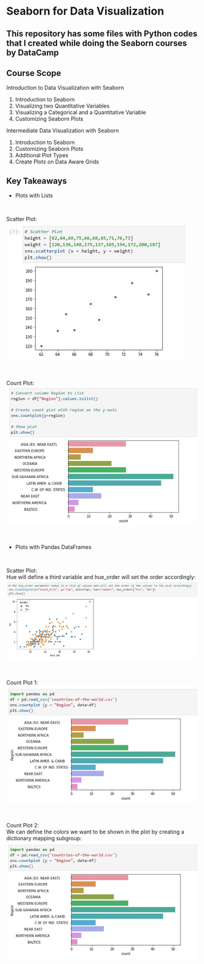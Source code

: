 # Seaborn for Data Visualization

## This repository has some files with Python codes that I created while doing the Seaborn courses by DataCamp

## Course Scope

Introduction to Data Visualization with Seaborn
1. Introduction to Seaborn
2. Visualizing two Quantitative Variables
3. Visualizing a Categorical and a Quantitative Variable
4. Customizing Seaborn Plots

Intermediate Data Visualization with Seaborn
1. Introduction to Seaborn
2. Customizing Seaborn Plots
3. Additional Plot Types
4. Create Plots on Data Aware Grids

## Key Takeaways

- Plots with Lists
<br>

Scatter Plot: <br>
![Alt text](/screenshots/sns_scatter1.JPG)

<br>

Count Plot: <br>
![Alt text](/screenshots/sns_countplot1.JPG)

<br>

- Plots with Pandas DataFrames

<br>

Scatter Plot: <br>
Hue will define a third variable and hue_order will set the order accordingly:
<br>
![Alt text](/screenshots/sns_scatter2_hue.JPG)

<br>

Count Plot 1: <br>
![Alt text](/screenshots/sns_countplot2.JPG)

<br>

Count Plot 2: <br>
We can define the colors we want to be shown in the plot by creating a dictionary mapping subgroup:
<br>
![Alt text](/screenshots/sns_countplot2.JPG)

<br>
